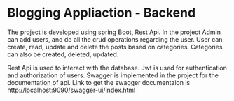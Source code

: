 
# Blogging Appliaction - Backend

The project is developed using spring Boot, Rest Api. 
In the project Admin can add users, and do all the crud operations regarding the user.
User can create, read, update and delete the posts based on categories.
Categories can also be created, deleted, updated.

Rest Api is used to interact with the database.
Jwt is used for authentication and authorization of users.
Swagger is implemented in the project for the documentation of api.
Link to get the swagger documentaion is 
http://localhost:9090/swagger-ui/index.html